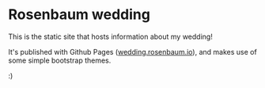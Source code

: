 # Rosenbaum wedding

This is the static site that hosts information about my wedding!

It's published with Github Pages ([wedding.rosenbaum.io](https://wedding.rosenbaum.io)), and makes use of some simple bootstrap themes.

:)
